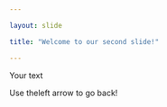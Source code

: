 ```yaml
---

layout: slide

title: "Welcome to our second slide!"

---
```


Your text

Use theleft arrow to go back!
